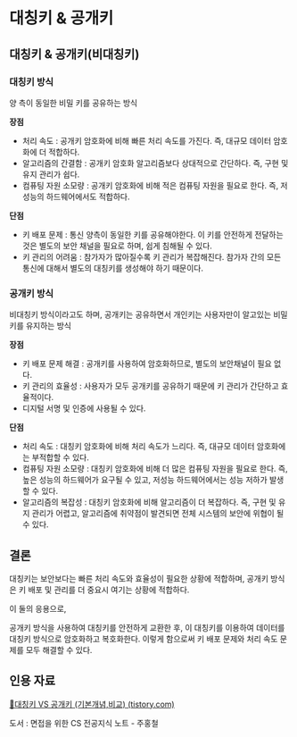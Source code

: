 # 대칭키 & 공개키

## 대칭키 & 공개키(비대칭키)

### 대칭키 방식

양 측이 동일한 비밀 키를 공유하는 방식

**장점**

- 처리 속도 : 공개키 암호화에 비해 빠른 처리 속도를 가진다. 즉, 대규모 데이터 암호화에 더 적합하다.
- 알고리즘의 간결함 : 공개키 암호화 알고리즘보다 상대적으로 간단하다. 즉, 구현 및 유지 관리가 쉽다.
- 컴퓨팅 자원 소모량 : 공개키 암호화에 비해 적은 컴퓨팅 자원을 필요로 한다. 즉, 저성능의 하드웨어에서도 적합하다.

**단점**

- 키 배포 문제 : 통신 양측이 동일한 키를 공유해야한다. 이 키를 안전하게 전달하는 것은 별도의 보안 채널을 필요로 하며, 쉽게 침해될 수 있다.
- 키 관리의 어려움 : 참가자가 많아질수록 키 관리가 복잡해진다. 참가자 간의 모든 통신에 대해서 별도의 대칭키를 생성해야 하기 때문이다.

### 공개키 방식

비대칭키 방식이라고도 하며, 공개키는 공유하면서 개인키는 사용자만이 알고있는 비밀 키를 유지하는 방식

**장점**

- 키 배포 문제 해결 : 공개키를 사용하여 암호화하므로, 별도의 보안채널이 필요 없다.
- 키 관리의 효율성 : 사용자가 모두 공개키를 공유하기 때문에 키 관리가 간단하고 효율적이다.
- 디지털 서명 및 인증에 사용될 수 있다.

**단점**

- 처리 속도 : 대칭키 암호화에 비해 처리 속도가 느리다. 즉, 대규모 데이터 암호화에는 부적합할 수 있다.
- 컴퓨팅 자원 소모량 : 대칭키 암호화에 비해 더 많은 컴퓨팅 자원을 필요로 한다. 즉, 높은 성능의 하드웨어가 요구될 수 있고, 저성능 하드웨어에서는 성능 저하가 발생할 수 있다.
- 알고리즘의 복잡성 : 대칭키 암호화에 비해 알고리즘이 더 복잡하다. 즉, 구현 및 유지 관리가 어렵고, 알고리즘에 취약점이 발견되면 전체 시스템의 보안에 위협이 될 수 있다.

## 결론

대칭키는 보안보다는 빠른 처리 속도와 효율성이 필요한 상황에 적합하며, 공개키 방식은 키 배포 및 관리를 더 중요시 여기는 상황에 적합하다.

이 둘의 응용으로,

공개키 방식을 사용하여 대칭키를 안전하게 교환한 후, 이 대칭키를 이용하여 데이터를 대칭키 방식으로 암호화하고 복호화한다. 이렇게 함으로써 키 배포 문제와 처리 속도 문제를 모두 해결할 수 있다.

## 인용 자료

[🔑대칭키 VS 공개키 (기본개념,비교) (tistory.com)](https://jun27.tistory.com/61)

도서 : 면접을 위한 CS 전공지식 노트 - 주홍철